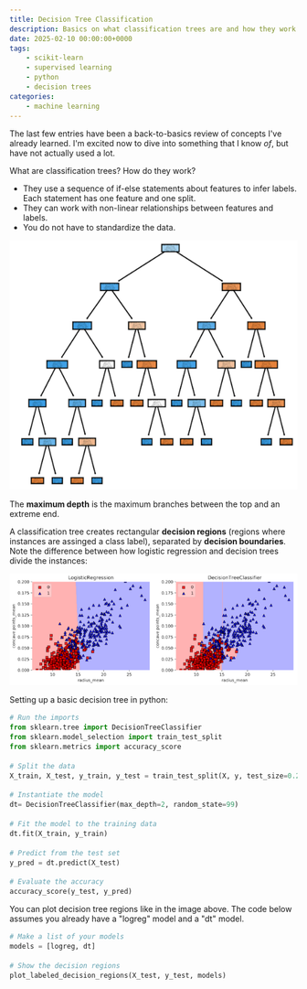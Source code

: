 ```yaml
---
title: Decision Tree Classification
description: Basics on what classification trees are and how they work. 
date: 2025-02-10 00:00:00+0000
tags: 
    - scikit-learn
    - supervised learning
    - python
    - decision trees
categories:
    - machine learning
---
```


The last few entries have been a back-to-basics review of concepts I've already learned. I'm excited now to dive into something that I know _of_, but have not actually used a lot. 

What are classification trees? How do they work? 
* They use a sequence of if-else statements about features to infer labels. Each statement has one feature and one split. 
* They can work with non-linear relationships between features and labels.
* You do not have to standardize the data.


![Visualization of a decision tree](decision_tree2.png)

The **maximum depth** is the maximum branches between the top and an extreme end. 

A classification tree creates rectangular **decision regions** (regions where instances are assinged a class label), separated by **decision boundaries**. Note the difference between how logistic regression and decision trees divide the instances: 

![Source: DataCamp](decision_regions.png)


Setting up a basic decision tree in python: 

```python
# Run the imports
from sklearn.tree import DecisionTreeClassifier
from sklearn.model_selection import train_test_split
from sklearn.metrics import accuracy_score

# Split the data
X_train, X_test, y_train, y_test = train_test_split(X, y, test_size=0.2, stratify=y, random_state=99)

# Instantiate the model
dt= DecisionTreeClassifier(max_depth=2, random_state=99)

# Fit the model to the training data
dt.fit(X_train, y_train)

# Predict from the test set
y_pred = dt.predict(X_test)

# Evaluate the accuracy
accuracy_score(y_test, y_pred)
```

You can plot decision tree regions like in the image above. The code below assumes you already have a "logreg" model and a "dt" model. 

```python
# Make a list of your models
models = [logreg, dt]

# Show the decision regions
plot_labeled_decision_regions(X_test, y_test, models)
```
